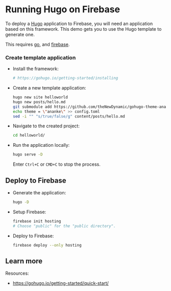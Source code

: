 # Running Hugo on Firebase

To deploy a [Hugo](https://gohugo.io) application to Firebase, you will need an application
based on this framework. This demo gets you to use the Hugo template to generate one. 

This requires [go](https://cloud.google.com/go/docs/setup), and [firebase](https://cloud.google.com/firestore/docs/client/get-firebase).


### Create template application


* Install the framework:

    ```bash
    # https://gohugo.io/getting-started/installing

    ```

* Create a new template application:

    ```bash
    hugo new site helloworld
    hugo new posts/hello.md
    git submodule add https://github.com/theNewDynamic/gohugo-theme-ananke.git themes/ananke
    echo theme = \"ananke\" >> config.toml
    sed -i "" "s/true/false/g" content/posts/hello.md

    ```




* Navigate to the created project:

    ```bash
    cd helloworld/
    ```

* Run the application locally:

    ```bash
    hugo serve -D
    ```

    

    Enter `Ctrl+C` or `CMD+C` to stop the process.




## Deploy to Firebase

* Generate the application: 

    ```bash
    hugo -D
    ```

* Setup Firebase: 

    ```bash
    firebase init hosting
    # Choose "public" for the "public directory".
    ```

* Deploy to Firebase: 

    ```bash
    firebase deploy --only hosting
    ```



## Learn more

Resources: 

- https://gohugo.io/getting-started/quick-start/
